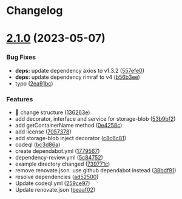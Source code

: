 # Changelog

# [2.1.0](https://github.com/thilllon/nestjs-storage-blob/compare/2.0.3...2.1.0) (2023-05-07)


### Bug Fixes

* **deps:** update dependency axios to v1.3.2 ([557efe0](https://github.com/thilllon/nestjs-storage-blob/commit/557efe0536639d87c5d3037f1192ad01f8b0e046))
* **deps:** update dependency rimraf to v4 ([b56b3ee](https://github.com/thilllon/nestjs-storage-blob/commit/b56b3ee4c1a333f2b3348cc3b90bbaf00a10d450))
* typo ([2ea91bc](https://github.com/thilllon/nestjs-storage-blob/commit/2ea91bc1a276f5f21a0054491f3ea5124890a562))


### Features

* 🎸 change structure ([136263e](https://github.com/thilllon/nestjs-storage-blob/commit/136263e205403a361c755e6abc4720d862fb1a38))
* add decorator, interface and service for storage-blob ([53b9bf2](https://github.com/thilllon/nestjs-storage-blob/commit/53b9bf2a29ebad2637b25a11a040d8add78509ef))
* add getContainerName method ([0e4258c](https://github.com/thilllon/nestjs-storage-blob/commit/0e4258cdd70206c39992f06bd339768c5ec6d347))
* add license ([7057378](https://github.com/thilllon/nestjs-storage-blob/commit/7057378b32e821748b9b8bdcd9519d71a15b97ad))
* add storage-blob inject decorator ([c8c6c81](https://github.com/thilllon/nestjs-storage-blob/commit/c8c6c8148704385d32ae13c23fe847b71b01b67d))
* codeql ([bc3d86a](https://github.com/thilllon/nestjs-storage-blob/commit/bc3d86a5a6338fa9a9214f8e234d8215f536f4c0))
* create dependabot.yml ([1779567](https://github.com/thilllon/nestjs-storage-blob/commit/177956789e8ea3101b9392e017c3d1b0a28e3961))
* dependency-review.yml ([5c84752](https://github.com/thilllon/nestjs-storage-blob/commit/5c847527de3838c2edcc46bb981e8104b91340ca))
* example directory changed ([739771c](https://github.com/thilllon/nestjs-storage-blob/commit/739771c2e468a92409e868bdeb277c04632dc9b2))
* remove renovate.json. use github dependabot instead ([38bdf91](https://github.com/thilllon/nestjs-storage-blob/commit/38bdf91c822ff5cb413968ddad79ed7053db921b))
* resolve dependencies ([ad52500](https://github.com/thilllon/nestjs-storage-blob/commit/ad52500ae5d201735ff95d6e385f10b7b197a7b8))
* Update codeql.yml ([259ce97](https://github.com/thilllon/nestjs-storage-blob/commit/259ce975550114b0e7f7927f584045dd7d27f35b))
* Update renovate.json ([beaaf02](https://github.com/thilllon/nestjs-storage-blob/commit/beaaf0268238c574f5de347caf7898e789c855a8))